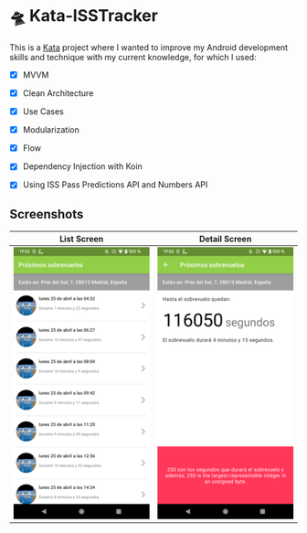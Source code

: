 # 🛸 Kata-ISSTracker

This is a [Kata](https://docs.codewars.com/concepts/kata/) project where I wanted to improve my Android development skills and technique with my current knowledge, for which I used:

- [X] MVVM
- [X] Clean Architecture
- [X] Use Cases
- [X] Modularization
- [X] Flow
- [X] Dependency Injection with Koin
- [X] Using ISS Pass Predictions API and Numbers API


## Screenshots
List Screen  | Detail Screen
------------- | -------------
<img src="https://github.com/fesave/Kata-ISSTracker/blob/main/screenshots/list_screen.png" width="250"/> | <img src="https://github.com/fesave/Kata-ISSTracker/blob/main/screenshots/detail_screen.png" width="250"/>


